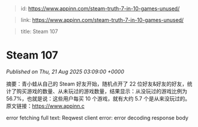 > id: https://www.appinn.com/steam-truth-7-in-10-games-unused/

> link: https://www.appinn.com/steam-truth-7-in-10-games-unused/

> title: Steam 107

# Steam 107
_Published on Thu, 21 Aug 2025 03:09:00 +0000_

摘要：青小蛙从自己的 Steam 好友开始，随机点开了 22 位好友&好友的好友，统计了购买游戏的数量、从未玩过的游戏数量，结果显示：从没玩过的游戏比例为 56.7%，也就是说：这些用户每买 10 个游戏，就有大约 5.7 个是从来没玩过的。原文链接：https://www.appinn.c  
  

error fetching full text: Reqwest client error: error decoding response body
